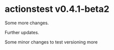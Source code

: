 # actionstest v0.4.1-beta2


Some more changes.

Further updates.


Some minor changes to test versioning more